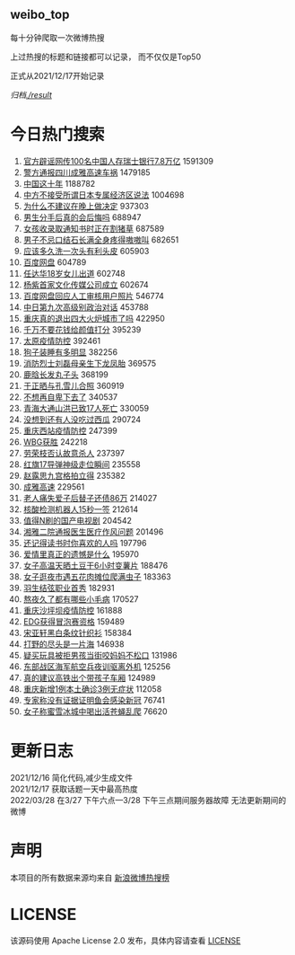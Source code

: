 weibo_top  
---
每十分钟爬取一次微博热搜  

上过热搜的标题和链接都可以记录， 而不仅仅是Top50

正式从2021/12/17开始记录  

*归档[./result](./result/)*

# 今日热门搜索  
1. [官方辟谣网传100名中国人存瑞士银行7.8万亿](https://s.weibo.com//weibo?q=%23%E5%AE%98%E6%96%B9%E8%BE%9F%E8%B0%A3%E7%BD%91%E4%BC%A0100%E5%90%8D%E4%B8%AD%E5%9B%BD%E4%BA%BA%E5%AD%98%E7%91%9E%E5%A3%AB%E9%93%B6%E8%A1%8C7.8%E4%B8%87%E4%BA%BF%23&Refer=top) 1591309
2. [警方通报四川成雅高速车祸](https://s.weibo.com//weibo?q=%23%E8%AD%A6%E6%96%B9%E9%80%9A%E6%8A%A5%E5%9B%9B%E5%B7%9D%E6%88%90%E9%9B%85%E9%AB%98%E9%80%9F%E8%BD%A6%E7%A5%B8%23&Refer=top) 1479185
3. [中国这十年](https://s.weibo.com//weibo?q=%23%E4%B8%AD%E5%9B%BD%E8%BF%99%E5%8D%81%E5%B9%B4%23&Refer=top) 1188782
4. [中方不接受所谓日本专属经济区说法](https://s.weibo.com//weibo?q=%23%E4%B8%AD%E6%96%B9%E4%B8%8D%E6%8E%A5%E5%8F%97%E6%89%80%E8%B0%93%E6%97%A5%E6%9C%AC%E4%B8%93%E5%B1%9E%E7%BB%8F%E6%B5%8E%E5%8C%BA%E8%AF%B4%E6%B3%95%23&Refer=top) 1004698
5. [为什么不建议在晚上做决定](https://s.weibo.com//weibo?q=%23%E4%B8%BA%E4%BB%80%E4%B9%88%E4%B8%8D%E5%BB%BA%E8%AE%AE%E5%9C%A8%E6%99%9A%E4%B8%8A%E5%81%9A%E5%86%B3%E5%AE%9A%23&Refer=top) 937303
6. [男生分手后真的会后悔吗](https://s.weibo.com//weibo?q=%23%E7%94%B7%E7%94%9F%E5%88%86%E6%89%8B%E5%90%8E%E7%9C%9F%E7%9A%84%E4%BC%9A%E5%90%8E%E6%82%94%E5%90%97%23&Refer=top) 688947
7. [女孩收录取通知书时正在割猪草](https://s.weibo.com//weibo?q=%23%E5%A5%B3%E5%AD%A9%E6%94%B6%E5%BD%95%E5%8F%96%E9%80%9A%E7%9F%A5%E4%B9%A6%E6%97%B6%E6%AD%A3%E5%9C%A8%E5%89%B2%E7%8C%AA%E8%8D%89%23&Refer=top) 687589
8. [男子不忌口结石长满全身疼得嗷嗷叫](https://s.weibo.com//weibo?q=%23%E7%94%B7%E5%AD%90%E4%B8%8D%E5%BF%8C%E5%8F%A3%E7%BB%93%E7%9F%B3%E9%95%BF%E6%BB%A1%E5%85%A8%E8%BA%AB%E7%96%BC%E5%BE%97%E5%97%B7%E5%97%B7%E5%8F%AB%23&Refer=top) 682651
9. [应该多久洗一次头有利头皮](https://s.weibo.com//weibo?q=%23%E5%BA%94%E8%AF%A5%E5%A4%9A%E4%B9%85%E6%B4%97%E4%B8%80%E6%AC%A1%E5%A4%B4%E6%9C%89%E5%88%A9%E5%A4%B4%E7%9A%AE%23&Refer=top) 605903
10. [百度网盘](https://s.weibo.com//weibo?q=%E7%99%BE%E5%BA%A6%E7%BD%91%E7%9B%98&Refer=top) 604789
11. [任达华18岁女儿出道](https://s.weibo.com//weibo?q=%23%E4%BB%BB%E8%BE%BE%E5%8D%8E18%E5%B2%81%E5%A5%B3%E5%84%BF%E5%87%BA%E9%81%93%23&Refer=top) 602748
12. [杨紫首家文化传媒公司成立](https://s.weibo.com//weibo?q=%23%E6%9D%A8%E7%B4%AB%E9%A6%96%E5%AE%B6%E6%96%87%E5%8C%96%E4%BC%A0%E5%AA%92%E5%85%AC%E5%8F%B8%E6%88%90%E7%AB%8B%23&Refer=top) 602674
13. [百度网盘回应人工审核用户照片](https://s.weibo.com//weibo?q=%23%E7%99%BE%E5%BA%A6%E7%BD%91%E7%9B%98%E5%9B%9E%E5%BA%94%E4%BA%BA%E5%B7%A5%E5%AE%A1%E6%A0%B8%E7%94%A8%E6%88%B7%E7%85%A7%E7%89%87%23&Refer=top) 546774
14. [中日第九次高级别政治对话](https://s.weibo.com//weibo?q=%23%E4%B8%AD%E6%97%A5%E7%AC%AC%E4%B9%9D%E6%AC%A1%E9%AB%98%E7%BA%A7%E5%88%AB%E6%94%BF%E6%B2%BB%E5%AF%B9%E8%AF%9D%23&Refer=top) 453788
15. [重庆真的退出四大火炉城市了吗](https://s.weibo.com//weibo?q=%23%E9%87%8D%E5%BA%86%E7%9C%9F%E7%9A%84%E9%80%80%E5%87%BA%E5%9B%9B%E5%A4%A7%E7%81%AB%E7%82%89%E5%9F%8E%E5%B8%82%E4%BA%86%E5%90%97%23&Refer=top) 422950
16. [千万不要花钱给颜值打分](https://s.weibo.com//weibo?q=%E5%8D%83%E4%B8%87%E4%B8%8D%E8%A6%81%E8%8A%B1%E9%92%B1%E7%BB%99%E9%A2%9C%E5%80%BC%E6%89%93%E5%88%86&Refer=top) 395239
17. [太原疫情防控](https://s.weibo.com//weibo?q=%23%E5%A4%AA%E5%8E%9F%E7%96%AB%E6%83%85%E9%98%B2%E6%8E%A7%23&Refer=top) 392461
18. [狗子装睡有多明显](https://s.weibo.com//weibo?q=%23%E7%8B%97%E5%AD%90%E8%A3%85%E7%9D%A1%E6%9C%89%E5%A4%9A%E6%98%8E%E6%98%BE%23&Refer=top) 382256
19. [消防烈士刘磊母亲生下龙凤胎](https://s.weibo.com//weibo?q=%23%E6%B6%88%E9%98%B2%E7%83%88%E5%A3%AB%E5%88%98%E7%A3%8A%E6%AF%8D%E4%BA%B2%E7%94%9F%E4%B8%8B%E9%BE%99%E5%87%A4%E8%83%8E%23&Refer=top) 369575
20. [鹿晗长发丸子头](https://s.weibo.com//weibo?q=%23%E9%B9%BF%E6%99%97%E9%95%BF%E5%8F%91%E4%B8%B8%E5%AD%90%E5%A4%B4%23&Refer=top) 368199
21. [于正晒与孔雪儿合照](https://s.weibo.com//weibo?q=%23%E4%BA%8E%E6%AD%A3%E6%99%92%E4%B8%8E%E5%AD%94%E9%9B%AA%E5%84%BF%E5%90%88%E7%85%A7%23&Refer=top) 360919
22. [不想再自卑下去了](https://s.weibo.com//weibo?q=%23%E4%B8%8D%E6%83%B3%E5%86%8D%E8%87%AA%E5%8D%91%E4%B8%8B%E5%8E%BB%E4%BA%86%23&Refer=top) 340537
23. [青海大通山洪已致17人死亡](https://s.weibo.com//weibo?q=%23%E9%9D%92%E6%B5%B7%E5%A4%A7%E9%80%9A%E5%B1%B1%E6%B4%AA%E5%B7%B2%E8%87%B417%E4%BA%BA%E6%AD%BB%E4%BA%A1%23&Refer=top) 330059
24. [没想到还有人没吃过西瓜](https://s.weibo.com//weibo?q=%23%E6%B2%A1%E6%83%B3%E5%88%B0%E8%BF%98%E6%9C%89%E4%BA%BA%E6%B2%A1%E5%90%83%E8%BF%87%E8%A5%BF%E7%93%9C%23&Refer=top) 290724
25. [重庆西站疫情防控](https://s.weibo.com//weibo?q=%E9%87%8D%E5%BA%86%E8%A5%BF%E7%AB%99%E7%96%AB%E6%83%85%E9%98%B2%E6%8E%A7&Refer=top) 247399
26. [WBG获胜](https://s.weibo.com//weibo?q=%23WBG%E8%8E%B7%E8%83%9C%23&Refer=top) 242218
27. [劳荣枝否认故意杀人](https://s.weibo.com//weibo?q=%23%E5%8A%B3%E8%8D%A3%E6%9E%9D%E5%90%A6%E8%AE%A4%E6%95%85%E6%84%8F%E6%9D%80%E4%BA%BA%23&Refer=top) 237397
28. [红旗17导弹神级走位瞬间](https://s.weibo.com//weibo?q=%23%E7%BA%A2%E6%97%9717%E5%AF%BC%E5%BC%B9%E7%A5%9E%E7%BA%A7%E8%B5%B0%E4%BD%8D%E7%9E%AC%E9%97%B4%23&Refer=top) 235558
29. [赵露思九宫格拍立得](https://s.weibo.com//weibo?q=%23%E8%B5%B5%E9%9C%B2%E6%80%9D%E4%B9%9D%E5%AE%AB%E6%A0%BC%E6%8B%8D%E7%AB%8B%E5%BE%97%23&Refer=top) 235382
30. [成雅高速](https://s.weibo.com//weibo?q=%23%E6%88%90%E9%9B%85%E9%AB%98%E9%80%9F%23&Refer=top) 229561
31. [老人痛失爱子后替子还债86万](https://s.weibo.com//weibo?q=%23%E8%80%81%E4%BA%BA%E7%97%9B%E5%A4%B1%E7%88%B1%E5%AD%90%E5%90%8E%E6%9B%BF%E5%AD%90%E8%BF%98%E5%80%BA86%E4%B8%87%23&Refer=top) 214027
32. [核酸检测机器人15秒一签](https://s.weibo.com//weibo?q=%23%E6%A0%B8%E9%85%B8%E6%A3%80%E6%B5%8B%E6%9C%BA%E5%99%A8%E4%BA%BA15%E7%A7%92%E4%B8%80%E7%AD%BE%23&Refer=top) 212614
33. [值得N刷的国产电视剧](https://s.weibo.com//weibo?q=%23%E5%80%BC%E5%BE%97N%E5%88%B7%E7%9A%84%E5%9B%BD%E4%BA%A7%E7%94%B5%E8%A7%86%E5%89%A7%23&Refer=top) 204542
34. [湘雅二院通报医生医疗作风问题](https://s.weibo.com//weibo?q=%23%E6%B9%98%E9%9B%85%E4%BA%8C%E9%99%A2%E9%80%9A%E6%8A%A5%E5%8C%BB%E7%94%9F%E5%8C%BB%E7%96%97%E4%BD%9C%E9%A3%8E%E9%97%AE%E9%A2%98%23&Refer=top) 201496
35. [还记得读书时你喜欢的人吗](https://s.weibo.com//weibo?q=%23%E8%BF%98%E8%AE%B0%E5%BE%97%E8%AF%BB%E4%B9%A6%E6%97%B6%E4%BD%A0%E5%96%9C%E6%AC%A2%E7%9A%84%E4%BA%BA%E5%90%97%23&Refer=top) 197796
36. [爱情里真正的遗憾是什么](https://s.weibo.com//weibo?q=%23%E7%88%B1%E6%83%85%E9%87%8C%E7%9C%9F%E6%AD%A3%E7%9A%84%E9%81%97%E6%86%BE%E6%98%AF%E4%BB%80%E4%B9%88%23&Refer=top) 195970
37. [女子高温天晒土豆干6小时变薯片](https://s.weibo.com//weibo?q=%23%E5%A5%B3%E5%AD%90%E9%AB%98%E6%B8%A9%E5%A4%A9%E6%99%92%E5%9C%9F%E8%B1%86%E5%B9%B26%E5%B0%8F%E6%97%B6%E5%8F%98%E8%96%AF%E7%89%87%23&Refer=top) 188476
38. [女子逛夜市遇五花肉摊位爬满虫子](https://s.weibo.com//weibo?q=%23%E5%A5%B3%E5%AD%90%E9%80%9B%E5%A4%9C%E5%B8%82%E9%81%87%E4%BA%94%E8%8A%B1%E8%82%89%E6%91%8A%E4%BD%8D%E7%88%AC%E6%BB%A1%E8%99%AB%E5%AD%90%23&Refer=top) 183363
39. [羽生结弦职业首秀](https://s.weibo.com//weibo?q=%E7%BE%BD%E7%94%9F%E7%BB%93%E5%BC%A6%E8%81%8C%E4%B8%9A%E9%A6%96%E7%A7%80&Refer=top) 182931
40. [熬夜久了都有哪些小毛病](https://s.weibo.com//weibo?q=%23%E7%86%AC%E5%A4%9C%E4%B9%85%E4%BA%86%E9%83%BD%E6%9C%89%E5%93%AA%E4%BA%9B%E5%B0%8F%E6%AF%9B%E7%97%85%23&Refer=top) 170527
41. [重庆沙坪坝疫情防控](https://s.weibo.com//weibo?q=%23%E9%87%8D%E5%BA%86%E6%B2%99%E5%9D%AA%E5%9D%9D%E7%96%AB%E6%83%85%E9%98%B2%E6%8E%A7%23&Refer=top) 161888
42. [EDG获得冒泡赛资格](https://s.weibo.com//weibo?q=%23EDG%E8%8E%B7%E5%BE%97%E5%86%92%E6%B3%A1%E8%B5%9B%E8%B5%84%E6%A0%BC%23&Refer=top) 159489
43. [宋亚轩黑白条纹针织衫](https://s.weibo.com//weibo?q=%23%E5%AE%8B%E4%BA%9A%E8%BD%A9%E9%BB%91%E7%99%BD%E6%9D%A1%E7%BA%B9%E9%92%88%E7%BB%87%E8%A1%AB%23&Refer=top) 158384
44. [打野的尽头是一片海](https://s.weibo.com//weibo?q=%23%E6%89%93%E9%87%8E%E7%9A%84%E5%B0%BD%E5%A4%B4%E6%98%AF%E4%B8%80%E7%89%87%E6%B5%B7%23&Refer=top) 146938
45. [疑买玩具被拒男孩当街咬妈妈不松口](https://s.weibo.com//weibo?q=%23%E7%96%91%E4%B9%B0%E7%8E%A9%E5%85%B7%E8%A2%AB%E6%8B%92%E7%94%B7%E5%AD%A9%E5%BD%93%E8%A1%97%E5%92%AC%E5%A6%88%E5%A6%88%E4%B8%8D%E6%9D%BE%E5%8F%A3%23&Refer=top) 131986
46. [东部战区海军航空兵夜训驱离外机](https://s.weibo.com//weibo?q=%23%E4%B8%9C%E9%83%A8%E6%88%98%E5%8C%BA%E6%B5%B7%E5%86%9B%E8%88%AA%E7%A9%BA%E5%85%B5%E5%A4%9C%E8%AE%AD%E9%A9%B1%E7%A6%BB%E5%A4%96%E6%9C%BA%23&Refer=top) 125256
47. [真的建议高铁出个带孩子车厢](https://s.weibo.com//weibo?q=%23%E7%9C%9F%E7%9A%84%E5%BB%BA%E8%AE%AE%E9%AB%98%E9%93%81%E5%87%BA%E4%B8%AA%E5%B8%A6%E5%AD%A9%E5%AD%90%E8%BD%A6%E5%8E%A2%23&Refer=top) 124989
48. [重庆新增1例本土确诊3例无症状](https://s.weibo.com//weibo?q=%23%E9%87%8D%E5%BA%86%E6%96%B0%E5%A2%9E1%E4%BE%8B%E6%9C%AC%E5%9C%9F%E7%A1%AE%E8%AF%8A3%E4%BE%8B%E6%97%A0%E7%97%87%E7%8A%B6%23&Refer=top) 112058
49. [专家称没有证据证明鱼会感染新冠](https://s.weibo.com//weibo?q=%23%E4%B8%93%E5%AE%B6%E7%A7%B0%E6%B2%A1%E6%9C%89%E8%AF%81%E6%8D%AE%E8%AF%81%E6%98%8E%E9%B1%BC%E4%BC%9A%E6%84%9F%E6%9F%93%E6%96%B0%E5%86%A0%23&Refer=top) 76741
50. [女子称蜜雪冰城中喝出活苍蝇乱爬](https://s.weibo.com//weibo?q=%23%E5%A5%B3%E5%AD%90%E7%A7%B0%E8%9C%9C%E9%9B%AA%E5%86%B0%E5%9F%8E%E4%B8%AD%E5%96%9D%E5%87%BA%E6%B4%BB%E8%8B%8D%E8%9D%87%E4%B9%B1%E7%88%AC%23&Refer=top) 76620
# 更新日志  
2021/12/16  简化代码,减少生成文件  
2021/12/17  获取话题一天中最高热度  
2022/03/28  在3/27 下午六点—3/28 下午三点期间服务器故障 无法更新期间的微博  
# 声明  
本项目的所有数据来源均来自 [新浪微博热搜榜](https://s.weibo.com/top/summary)  

# LICENSE
该源码使用 Apache License 2.0 发布，具体内容请查看 [LICENSE](./LICENSE)
